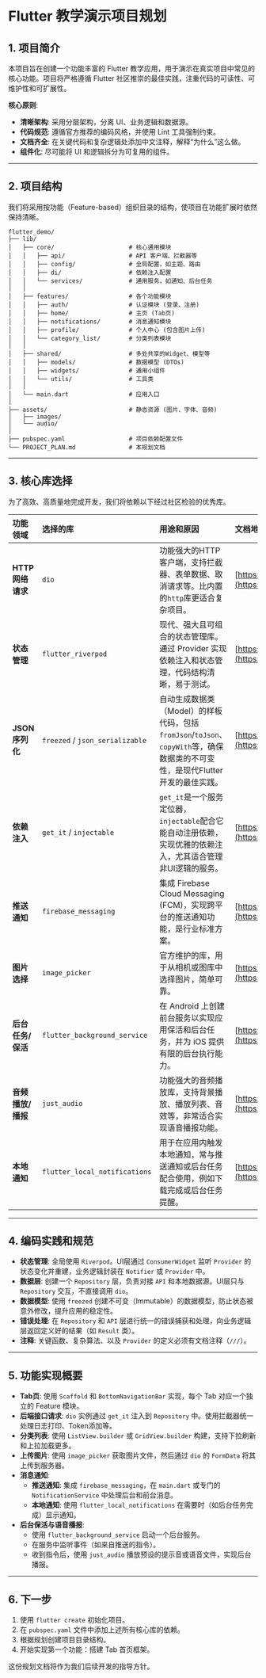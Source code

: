 # Flutter 教学演示项目规划

## 1. 项目简介

本项目旨在创建一个功能丰富的 Flutter 教学应用，用于演示在真实项目中常见的核心功能。项目将严格遵循 Flutter 社区推崇的最佳实践，注重代码的可读性、可维护性和可扩展性。

**核心原则**:
- **清晰架构**: 采用分层架构，分离 UI、业务逻辑和数据源。
- **代码规范**: 遵循官方推荐的编码风格，并使用 Lint 工具强制约束。
- **文档齐全**: 在关键代码和复杂逻辑处添加中文注释，解释“为什么”这么做。
- **组件化**: 尽可能将 UI 和逻辑拆分为可复用的组件。

---

## 2. 项目结构

我们将采用按功能（Feature-based）组织目录的结构，使项目在功能扩展时依然保持清晰。

```
flutter_demo/
├── lib/
│   ├── core/                     # 核心通用模块
│   │   ├── api/                  # API 客户端、拦截器等
│   │   ├── config/               # 全局配置，如主题、路由
│   │   ├── di/                   # 依赖注入配置
│   │   └── services/             # 通用服务，如通知、后台任务
│   │
│   ├── features/                 # 各个功能模块
│   │   ├── auth/                 # 认证模块 (登录、注册)
│   │   ├── home/                 # 主页 (Tab页)
│   │   ├── notifications/        # 消息通知模块
│   │   ├── profile/              # 个人中心 (包含图片上传)
│   │   └── category_list/        # 分类列表模块
│   │
│   ├── shared/                   # 多处共享的Widget、模型等
│   │   ├── models/               # 数据模型 (DTOs)
│   │   ├── widgets/              # 通用小组件
│   │   └── utils/                # 工具类
│   │
│   └── main.dart                 # 应用入口
│
├── assets/                       # 静态资源 (图片、字体、音频)
│   ├── images/
│   └── audio/
│
├── pubspec.yaml                  # 项目依赖配置文件
└── PROJECT_PLAN.md               # 本规划文档
```

---

## 3. 核心库选择

为了高效、高质量地完成开发，我们将依赖以下经过社区检验的优秀库。

| 功能领域 | 选择的库 | 用途和原因 | 文档地址 |
| :--- | :--- | :--- | :--- |
| **HTTP网络请求** | `dio` | 功能强大的HTTP客户端，支持拦截器、表单数据、取消请求等。比内置的`http`库更适合复杂项目。 | [https://pub.dev/packages/dio](https://pub.dev/packages/dio) |
| **状态管理** | `flutter_riverpod` | 现代、强大且可组合的状态管理库。通过 Provider 实现依赖注入和状态管理，代码结构清晰，易于测试。 | [https://pub.dev/packages/flutter_riverpod](https://pub.dev/packages/flutter_riverpod) |
| **JSON序列化** | `freezed` / `json_serializable` | 自动生成数据类（Model）的样板代码，包括`fromJson`/`toJson`、`copyWith`等，确保数据类的不可变性，是现代Flutter开发的最佳实践。 | [https://pub.dev/packages/freezed](https://pub.dev/packages/freezed) |
| **依赖注入** | `get_it` / `injectable` | `get_it`是一个服务定位器，`injectable`配合它能自动注册依赖，实现优雅的依赖注入，尤其适合管理非UI逻辑的服务。 | [https://pub.dev/packages/get_it](https://pub.dev/packages/get_it) |
| **推送通知** | `firebase_messaging` | 集成 Firebase Cloud Messaging (FCM)，实现跨平台的推送通知功能，是行业标准方案。 | [https://pub.dev/packages/firebase_messaging](https://pub.dev/packages/firebase_messaging) |
| **图片选择** | `image_picker` | 官方维护的库，用于从相机或图库中选择图片，简单可靠。 | [https://pub.dev/packages/image_picker](https://pub.dev/packages/image_picker) |
| **后台任务/保活** | `flutter_background_service` | 在 Android 上创建前台服务以实现应用保活和后台任务，并为 iOS 提供有限的后台执行能力。 | [https://pub.dev/packages/flutter_background_service](https://pub.dev/packages/flutter_background_service) |
| **音频播放/播报** | `just_audio` | 功能强大的音频播放库，支持背景播放、播放列表、音效等，非常适合实现语音播报功能。 | [https://pub.dev/packages/just_audio](https://pub.dev/packages/just_audio) |
| **本地通知** | `flutter_local_notifications` | 用于在应用内触发本地通知，常与推送通知或后台任务配合使用，例如下载完成或后台任务提醒。 | [https://pub.dev/packages/flutter_local_notifications](https://pub.dev/packages/flutter_local_notifications) |

---

## 4. 编码实践和规范

- **状态管理**: 全局使用 `Riverpod`。UI层通过 `ConsumerWidget` 监听 `Provider` 的状态变化并重建，业务逻辑封装在 `Notifier` 或 `Provider` 中。
- **数据层**: 创建一个 `Repository` 层，负责对接 `API` 和本地数据源。UI层只与 `Repository` 交互，不直接调用 `dio`。
- **数据模型**: 使用 `freezed` 创建不可变（Immutable）的数据模型，防止状态被意外修改，提升应用的稳定性。
- **错误处理**: 在 `Repository` 和 `API` 层进行统一的错误捕获和处理，向业务逻辑层返回定义好的结果（如 `Result` 类）。
- **注释**: 关键函数、复杂算法、以及 `Provider` 的定义必须有文档注释（`///`）。

---

## 5. 功能实现概要

- **Tab页**: 使用 `Scaffold` 和 `BottomNavigationBar` 实现，每个 Tab 对应一个独立的 Feature 模块。
- **后端接口请求**: `dio` 实例通过 `get_it` 注入到 `Repository` 中。使用拦截器统一处理日志打印、Token添加等。
- **分类列表**: 使用 `ListView.builder` 或 `GridView.builder` 构建，支持下拉刷新和上拉加载更多。
- **上传图片**: 使用 `image_picker` 获取图片文件，然后通过 `dio` 的 `FormData` 将其上传到服务器。
- **消息通知**:
  - **推送通知**: 集成 `firebase_messaging`，在 `main.dart` 或专门的 `NotificationService` 中处理后台和前台消息。
  - **本地通知**: 使用 `flutter_local_notifications` 在需要时（如后台任务完成）显示通知。
- **后台保活与语音播报**:
  - 使用 `flutter_background_service` 启动一个后台服务。
  - 在服务中监听事件（如来自推送的指令）。
  - 收到指令后，使用 `just_audio` 播放预设的提示音或语音文件，实现后台播报。

---

## 6. 下一步

1.  使用 `flutter create` 初始化项目。
2.  在 `pubspec.yaml` 文件中添加上述所有核心库的依赖。
3.  根据规划创建项目目录结构。
4.  开始实现第一个功能：搭建 Tab 首页框架。

这份规划文档将作为我们后续开发的指导方针。
